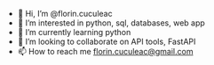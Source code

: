 - 👋 Hi, I’m @florin.cuculeac
- 👀 I’m interested in python, sql, databases, web app
- 🌱 I’m currently learning python
- 💞️ I’m looking to collaborate on API tools, FastAPI
- 📫 How to reach me florin.cuculeac@gmail.com

<!---
fcuculeac/fcuculeac is a ✨ special ✨ repository because its `README.md` (this file) appears on your GitHub profile.
You can click the Preview link to take a look at your changes.
--->

